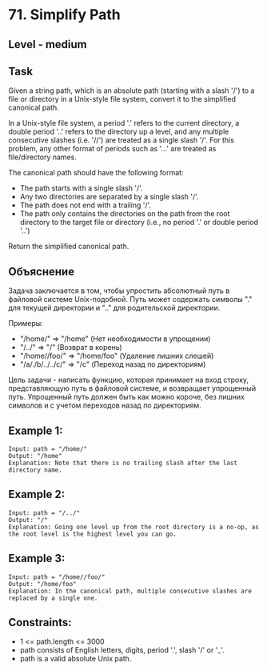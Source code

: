 # 71. Simplify Path


## Level - medium


## Task
Given a string path, which is an absolute path (starting with a slash '/') to a file or directory in a Unix-style file system, 
convert it to the simplified canonical path.

In a Unix-style file system, a period '.' refers to the current directory, a double period '..' refers to the directory up a level, 
and any multiple consecutive slashes (i.e. '//') are treated as a single slash '/'. 
For this problem, any other format of periods such as '...' are treated as file/directory names.

The canonical path should have the following format:
- The path starts with a single slash '/'.
- Any two directories are separated by a single slash '/'.
- The path does not end with a trailing '/'.
- The path only contains the directories on the path from the root directory to the target file or directory (i.e., no period '.' or double period '..')

Return the simplified canonical path.


## Объяснение
Задача  заключается в том, чтобы упростить абсолютный путь в файловой системе Unix-подобной. 
Путь может содержать символы "." для текущей директории и ".." для родительской директории.

Примеры:
- "/home/" => "/home" (Нет необходимости в упрощении)
- "/../" => "/" (Возврат в корень)
- "/home//foo/" => "/home/foo" (Удаление лишних слешей)
- "/a/./b/../../c/" => "/c" (Переход назад по директориям)

Цель задачи - написать функцию, которая принимает на вход строку, представляющую путь в файловой системе, и возвращает упрощенный путь. 
Упрощенный путь должен быть как можно короче, без лишних символов и с учетом переходов назад по директориям.


## Example 1:
````
Input: path = "/home/"
Output: "/home"
Explanation: Note that there is no trailing slash after the last directory name.
````


## Example 2:
````
Input: path = "/../"
Output: "/"
Explanation: Going one level up from the root directory is a no-op, as the root level is the highest level you can go.
````


## Example 3:
````
Input: path = "/home//foo/"
Output: "/home/foo"
Explanation: In the canonical path, multiple consecutive slashes are replaced by a single one.
````


## Constraints:
- 1 <= path.length <= 3000
- path consists of English letters, digits, period '.', slash '/' or '_'.
- path is a valid absolute Unix path.